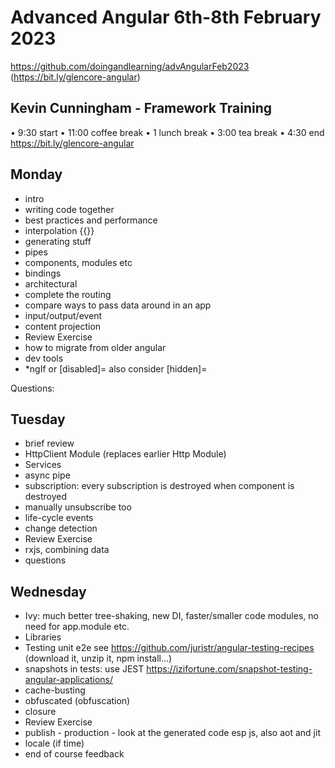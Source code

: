 # Advanced Angular 6th-8th February 2023

https://github.com/doingandlearning/advAngularFeb2023 (https://bit.ly/glencore-angular)

## Kevin Cunningham - Framework Training

• 9:30 start
• 11:00 coffee break
• 1 lunch break
• 3:00 tea break
• 4:30 end
https://bit.ly/glencore-angular
## Monday
- intro
- writing code together
- best practices and performance
- interpolation {{}}
- generating stuff
- pipes
- components, modules etc
- bindings
- architectural
- complete the routing
- compare ways to pass data around in an app
- input/output/event
- content projection
- Review Exercise
- how to migrate from older angular
- dev tools
- *ngIf or [disabled]= also consider [hidden]=

Questions:

## Tuesday
- brief review
- HttpClient Module (replaces earlier Http Module)
- Services
- async pipe
- subscription: every subscription is destroyed when component is destroyed
- manually unsubscribe too
- life-cycle events
- change detection
- Review Exercise
- rxjs, combining data
- questions

## Wednesday
- Ivy: much better tree-shaking, new DI, faster/smaller code modules, no need for app.module etc.
- Libraries
- Testing unit e2e
  see https://github.com/juristr/angular-testing-recipes
  (download it, unzip it, npm install...)
- snapshots in tests: use JEST https://izifortune.com/snapshot-testing-angular-applications/
- cache-busting
- obfuscated (obfuscation)
- closure
- Review Exercise
- publish - production - look at the generated code esp js, also aot and jit
- locale (if time)
- end of course feedback